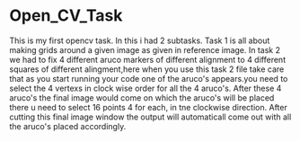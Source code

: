 # Open_CV_Task
This is my first opencv task.
In this i had 2 subtasks.
Task 1 is all about making grids around a given image as given in reference image.
In task 2 we had to fix 4 different aruco markers of different alignment to 4 different squares of different alingment,here when you use this task 2 file take care that as you start running your code one of the aruco's appears.you need to select the 4 vertexs in clock wise order for all the 4 aruco's.
After these 4 aruco's the final image would come on which the aruco's will be placed there u need to select 16 points 4 for each, in tne clockwise direction.
After cutting this final image window the output will automaticall come out with all the aruco's placed accordingly.
